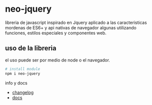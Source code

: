 # neo-jquery

libreria de javascript inspirado en Jquery aplicado a las caracteristicas mordenas de ES6+ y api nativas de navegador algunas utilizando funciones, estilos especiales y componentes web.

## uso de la libreria

el uso puede ser por medio de node o el navegador.

``` sh
# install module
npm i neo-jquery
```

info y docs
- [changelog](/changelog.md)
- [docs](https://neo-jquery.vercel.app)
